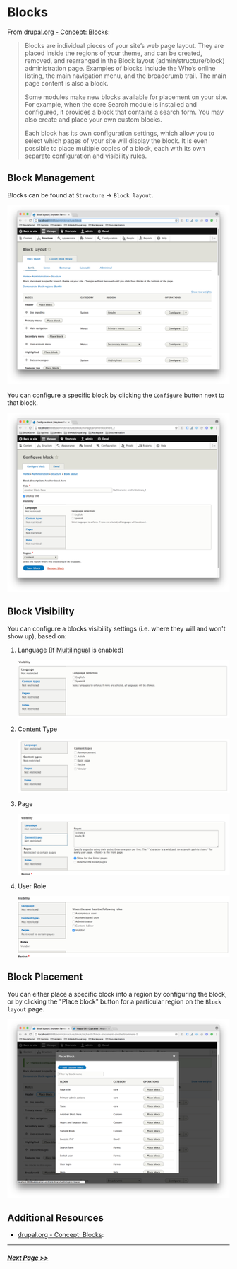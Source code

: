 # Blocks

From [drupal.org - Concept: Blocks](https://www.drupal.org/docs/user_guide/en/block-concept.html):

> Blocks are individual pieces of your site’s web page layout. They are placed inside the regions of your theme, and can be created, removed, and rearranged in the Block layout (admin/structure/block) administration page. Examples of blocks include the Who’s online listing, the main navigation menu, and the breadcrumb trail. The main page content is also a block.
>
> Some modules make new blocks available for placement on your site. For example, when the core Search module is installed and configured, it provides a block that contains a search form. You may also create and place your own custom blocks.
>
> Each block has its own configuration settings, which allow you to select which pages of your site will display the block. It is even possible to place multiple copies of a block, each with its own separate configuration and visibility rules.

## Block Management

Blocks can be found at `Structure` -> `Block layout`.

![Block List](images/block-list.png "Block List")

You can configure a specific block by clicking the `Configure` button next to that block.

![Block Configure](images/block-configure.png "Block Configure")

## Block Visibility

You can configure a blocks visibility settings (i.e. where they will and won't show up), based on:

1. Language (If [Multilingual](2.8-multilingual.md) is enabled)

   ![Block Language](images/block-language.png "Block Language")

2. Content Type

   ![Block Content Types](images/block-content-types.png "Block Content Types")

3. Page

   ![Block Pages](images/block-pages.png "Block Pages")

4. User Role

   ![Block Roles](images/block-roles.png "Block Roles")

## Block Placement

You can either place a specific block into a region by configuring the block, or by clicking the "Place block" button for a particular region on the `Block layout` page.

![Block Placement](images/block-place.png "Block Placement")

## Additional Resources

- [drupal.org - Concept: Blocks](https://www.drupal.org/docs/user_guide/en/block-concept.html):

---

##### [Next Page >>](2.5-menus.md)
